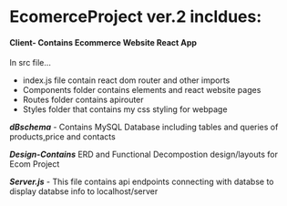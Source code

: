 # EcomerceProject ver.2 incldues:

#### Client- Contains Ecommerce Website React App
In src file...
- index.js file contain react dom router and other imports
- Components folder contains elements and react website pages
- Routes folder contains apirouter
- Styles folder that contains my css styling for webpage


**_dBschema_** - Contains MySQL Database including tables and queries of products,price and contacts

**_Design-Contains_** ERD and Functional Decompostion design/layouts for Ecom Project

**_Server.js_** - This file contains api endpoints connecting with databse  to display databse info to localhost/server

